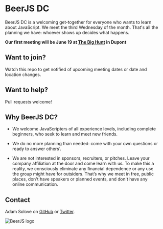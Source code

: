 BeerJS DC
=========

BeerJS DC is a welcoming get-together for everyone who wants to learn about JavaScript. 
We meet the third Wednesday of the month. 
That's all the planning we have: whoever shows up decides what happens.

**Our first meeting will be June 19 at [The Big Hunt](http://thebighunt.net/) in Dupont**

Want to join?
-------------

Watch this repo to get notified of upcoming meeting dates or date and location changes.

Want to help?
-------------

Pull requests welcome!

Why BeerJS DC?
--------------

- We welcome JavaScripters of all experience levels, including complete beginners, who seek to learn and meet new friends. 

- We do no more planning than needed: come with your own questions or ready to answer others’. 

- We are not interested in sponsors, recruiters, or pitches. Leave your company affiliation at the door and come learn with us. To make this a reality, we consciously eliminate any financial dependence or any use the group might have for outsiders. That’s why we meet in free, public places, don't have speakers or planned events, and don't have any online communication. 

Contact
-------

Adam Solove on [GitHub](https://github.com/asolove) or [Twitter](https://twitter.com/asolove).



![BeerJS logo](https://secure.gravatar.com/avatar/43c360c53b793cfb13f77efcee3bd5cb?s=420&d=https://a248.e.akamai.net/assets.github.com%2Fimages%2Fgravatars%2Fgravatar-org-420.png)
